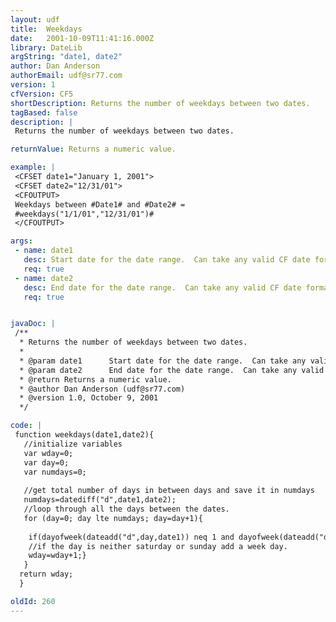 ```yaml
---
layout: udf
title:  Weekdays
date:   2001-10-09T11:41:16.000Z
library: DateLib
argString: "date1, date2"
author: Dan Anderson
authorEmail: udf@sr77.com
version: 1
cfVersion: CF5
shortDescription: Returns the number of weekdays between two dates.
tagBased: false
description: |
 Returns the number of weekdays between two dates.

returnValue: Returns a numeric value.

example: |
 <CFSET date1="January 1, 2001">
 <CFSET date2="12/31/01">
 <CFOUTPUT>
 Weekdays between #Date1# and #Date2# = 
 #weekdays("1/1/01","12/31/01")# 
 </CFOUTPUT>

args:
 - name: date1
   desc: Start date for the date range.  Can take any valid CF date format.
   req: true
 - name: date2
   desc: End date for the date range.  Can take any valid CF date format.
   req: true


javaDoc: |
 /**
  * Returns the number of weekdays between two dates.
  * 
  * @param date1      Start date for the date range.  Can take any valid CF date format. 
  * @param date2      End date for the date range.  Can take any valid CF date format. 
  * @return Returns a numeric value. 
  * @author Dan Anderson (udf@sr77.com) 
  * @version 1.0, October 9, 2001 
  */

code: |
 function weekdays(date1,date2){
   //initialize variables
   var wday=0;
   var day=0;
   var numdays=0;
   
   //get total number of days in between days and save it in numdays
   numdays=datediff("d",date1,date2);
   //loop through all the days between the dates.
   for (day=0; day lte numdays; day=day+1){
   
    if(dayofweek(dateadd("d",day,date1)) neq 1 and dayofweek(dateadd("d",day,date1)) neq 7){
    //if the day is neither saturday or sunday add a week day.
    wday=wday+1;}
   } 
  return wday;
  }

oldId: 260
---
```


